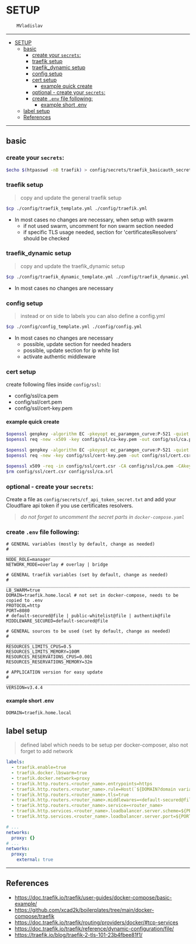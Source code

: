 # SETUP

```sh
    MVladislav
```

---

- [SETUP](#setup)
  - [basic](#basic)
    - [create your `secrets`:](#create-your-secrets)
    - [traefik setup](#traefik-setup)
    - [traefik_dynamic setup](#traefik_dynamic-setup)
    - [config setup](#config-setup)
    - [cert setup](#cert-setup)
      - [example quick create](#example-quick-create)
    - [optional - create your `secrets`:](#optional---create-your-secrets)
    - [create `.env` file following:](#create-env-file-following)
      - [example short .env](#example-short-env)
  - [label setup](#label-setup)
  - [References](#references)

---

## basic

### create your `secrets`:

```sh
$echo $(htpasswd -nB traefik) > config/secrets/traefik_basicauth_secret.txt
```

### traefik setup

> copy and update the general traefik setup

```sh
$cp ./config/traefik_template.yml ./config/traefik.yml
```

- In most cases no changes are necessary, when setup with swarm
  - if not used swarm, uncomment for non swarm section needed
  - if specific TLS usage needed, section for 'certificatesResolvers' should be checked

### traefik_dynamic setup

> copy and update the traefik_dynamic setup

```sh
$cp ./config/traefik_dynamic_template.yml ./config/traefik_dynamic.yml
```

- In most cases no changes are necessary

### config setup

> instead or on side to labels you can also define a config.yml

```sh
$cp ./config/config_template.yml ./config/config.yml
```

- In most cases no changes are necessary
  - possible, update section for needed headers
  - possible, update section for ip white list
  - activate authentic middleware

### cert setup

create following files inside `config/ssl`:

- config/ssl/ca.pem
- config/ssl/cert.pem
- config/ssl/cert-key.pem

#### example quick create

```sh
$openssl genpkey -algorithm EC -pkeyopt ec_paramgen_curve:P-521 -quiet -out config/ssl/ca-key.pem
$openssl req -new -x509 -key config/ssl/ca-key.pem -out config/ssl/ca.pem -subj "/CN=*.test.local"

$openssl genpkey -algorithm EC -pkeyopt ec_paramgen_curve:P-521 -quiet -out config/ssl/cert-key.pem
$openssl req -new -key config/ssl/cert-key.pem -out config/ssl/cert.csr -subj "/CN=*.test.local" -addext "subjectAltName=DNS:*.test.local"

$openssl x509 -req -in config/ssl/cert.csr -CA config/ssl/ca.pem -CAkey config/ssl/ca-key.pem -CAcreateserial -out config/ssl/cert.pem -days 365 -extfile <(printf "subjectAltName=DNS:*.test.local")
$rm config/ssl/cert.csr config/ssl/ca.srl
```

### optional - create your `secrets`:

Create a file as `config/secrets/cf_api_token_secret.txt`
and add your Cloudflare api token if you use certificates resolvers.

> _do not forget to uncomment the secret parts in `docker-compose.yaml`_

### create `.env` file following:

```env
# GENERAL variables (mostly by default, change as needed)
# ______________________________________________________________________________
NODE_ROLE=manager
NETWORK_MODE=overlay # overlay | bridge

# GENERAL traefik variables (set by default, change as needed)
# ______________________________________________________________________________
LB_SWARM=true
DOMAIN=traefik.home.local # not set in docker-compose, needs to be copied to .env
PROTOCOL=http
PORT=8080
# default-secured@file | public-whitelist@file | authentik@file
MIDDLEWARE_SECURED=default-secured@file

# GENERAL sources to be used (set by default, change as needed)
# ______________________________________________________________________________
RESOURCES_LIMITS_CPUS=0.5
RESOURCES_LIMITS_MEMORY=100M
RESOURCES_RESERVATIONS_CPUS=0.001
RESOURCES_RESERVATIONS_MEMORY=32m

# APPLICATION version for easy update
# ______________________________________________________________________________
VERSION=v3.4.4
```

#### example short .env

```env
DOMAIN=traefik.home.local
```

## label setup

> defined label which needs to be setup per docker-composer,
> also not forget to add network

```yml
labels:
  - traefik.enable=true
  - traefik.docker.lbswarm=true
  - traefik.docker.network=proxy
  - traefik.http.routers.<router_name>.entrypoints=https
  - traefik.http.routers.<router_name>.rule=Host(`${DOMAIN?domain variable not set}`)
  - traefik.http.routers.<router_name>.tls=true
  - traefik.http.routers.<router_name>.middlewares=<default-secured@file | public-secured@file>
  - traefik.http.routers.<router_name>.service=<router_name>
  - traefik.http.services.<router_name>.loadbalancer.server.scheme=${PROTOCOL:-http}
  - traefik.http.services.<router_name>.loadbalancer.server.port=${PORT:-80}
```

```yml
# ...
networks:
  proxy: {}
# ...
networks:
  proxy:
    external: true
```

---

## References

- <https://doc.traefik.io/traefik/user-guides/docker-compose/basic-example/>
- <https://github.com/xcad2k/boilerplates/tree/main/docker-compose/traefik>
- <https://doc.traefik.io/traefik/routing/providers/docker/#tcp-services>
- <https://doc.traefik.io/traefik/reference/dynamic-configuration/file/>
- <https://traefik.io/blog/traefik-2-tls-101-23b4fbee81f1/>

